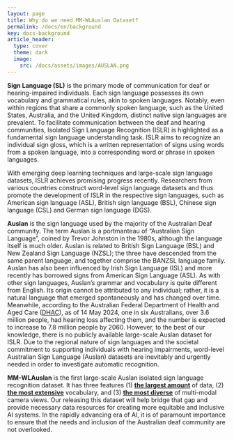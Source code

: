 ```yaml
---
layout: page
title: Why do we need MM-WLAuslan Dataset?
permalink: /docs/en/background
key: docs-background
article_header:
  type: cover
  theme: dark
  image:
    src: /docs/assets/images/AUSLAN.png
---
```


<!--
<head>
    <style>
        .container {
            display: flex;
            justify-content: space-between; Creates space around items
        }

        .image-with-caption {
            width: 100%;
            margin: auto;
        }

        .image-with-caption img {
            width: 100%;
            height: auto;
        }

        .image-with-caption figcaption {
            text-align: center;
        }
    </style>
</head>
<figure class="image-with-caption">
    <img src="../assets/images/FingerSpell_AUSLAN_DAILY.png">
    <!-- <figcaption>Spatial Annotation</figcaption> -->
<!-- </figure> -->



**Sign Language (SL)** is the primary mode of communication for deaf or hearing-impaired individuals.
Each sign language possesses its own vocabulary and grammatical rules, akin to spoken languages.
Notably, even within regions that share a commonly spoken language, such as the United States, Australia, and the United Kingdom, distinct native sign languages are prevalent.
To facilitate communication between the deaf and hearing communities, Isolated Sign Language Recognition (ISLR) is highlighted as a fundamental sign language understanding task.
ISLR aims to recognize an individual sign gloss, which is a written representation of signs using words from a spoken language, into a corresponding word or phrase in spoken languages.

With emerging deep learning techniques and large-scale sign language datasets, ISLR achieves promising progress recently.
Researchers from various countries construct word-level sign language datasets and thus promote the development of ISLR in the respective sign languages, such as American sign language (ASL), British sign language (BSL), Chinese sign language (CSL) and German sign language (DGS).

**Auslan** is the sign language used by the majority of the Australian Deaf community. The term Auslan is a portmanteau of “Australian Sign Language”, coined by Trevor Johnston in the 1980s, although the language itself is much older. Auslan is related to British Sign Language (BSL) and New Zealand Sign Language (NZSL); the three have descended from the same parent language, and together comprise the BANZSL language family. Auslan has also been influenced by Irish Sign Language (ISL) and more recently has borrowed signs from American Sign Language (ASL). As with other sign languages, Auslan’s grammar and vocabulary is quite different from English. Its origin cannot be attributed to any individual; rather, it is a natural language that emerged spontaneously and has changed over time.
Meanwhile, according to the Australian Federal Department of Health and Aged Care ([DHAC](https://www.health.gov.au/topics/ear-health/about)), as of 14 May 2024, one in six Australians, over 3.6 million people, had hearing loss affecting them, and the number is expected to increase to 7.8 million people by 2060.
However, to the best of our knowledge, there is no publicly available large-scale Auslan dataset for ISLR.
Due to the regional nature of sign languages and the societal commitment to supporting individuals with hearing impairments, word-level Australian Sign Language (Auslan) datasets are inevitably and urgently needed in order to investigate automatic recognition.

**MM-WLAuslan** is the first large-scale Auslan isolated sign language recognition dataset. It has three features (1) **<u>the largest amount</u>** of data, (2) **<u>the most extensive</u>** vocabulary, and (3) **<u>the most diverse</u>** of multi-modal camera views.
Our releasing this dataset will help bridge that gap and provide necessary data resources for creating more equitable and inclusive AI systems. In the rapidly advancing era of AI, it is of paramount importance to ensure that the needs and inclusion of the Australian deaf community are not overlooked.
